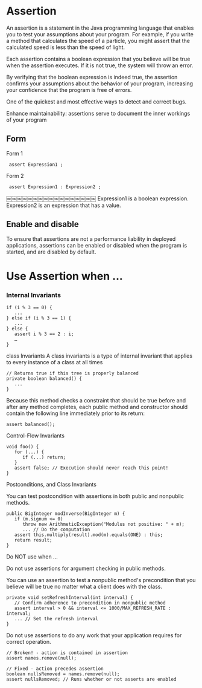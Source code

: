 Assertion
===

An assertion is a statement in the Java programming language that enables you to test your assumptions about your program. For example, if you write a method that calculates the speed of a particle, you might assert that the calculated speed is less than the speed of light.

Each assertion contains a boolean expression that you believe will be true when the assertion executes. If it is not true, the system will throw an error. 

By verifying that the boolean expression is indeed true, the assertion confirms your assumptions about the behavior of your program, increasing your confidence that the program is free of errors.

One of the quickest and most effective ways to detect and correct bugs. 

Enhance maintainability: assertions serve to document the inner workings of your program

Form
---

Form 1

     assert Expression1 ;

Form 2

     assert Expression1 : Expression2 ; 
￼￼￼￼￼￼￼￼￼￼￼￼￼￼￼￼￼ 
Expression1 is a boolean expression. Expression2 is an expression that has a value. 

Enable and disable
---
To ensure that assertions are not a performance liability in deployed applications, assertions can be enabled or disabled when the program is started, and are disabled by default.

Use Assertion when ...
===

### Internal Invariants

```
if (i % 3 == 0) {
   ...
} else if (i % 3 == 1) {
   ...
} else {
   assert i % 3 == 2 : i;
   … 
}
```

class Invariants
A class invariants is a type of internal invariant that applies to every instance of a class at all times

```
// Returns true if this tree is properly balanced 
private boolean balanced() {
   ...
}
```

Because this method checks a constraint that should be true before and after any method completes, each public method and constructor should contain the following line immediately prior to its return:

```
assert balanced();
```

Control-Flow Invariants

```
void foo() { 
   for (...) {
      if (...) return;
   }
   assert false; // Execution should never reach this point!
}
```

Postconditions, and Class Invariants

You can test postcondition with assertions in both public and nonpublic methods. 

```
public BigInteger modInverse(BigInteger m) {
   if (m.signum <= 0)
      throw new ArithmeticException("Modulus not positive: " + m);
      ... // Do the computation
   assert this.multiply(result).mod(m).equals(ONE) : this;
   return result; 
}
```

Do NOT use when ...


Do not use assertions for argument checking in public methods.


You can use an assertion to test a nonpublic method's precondition that you believe will be true no matter what a client does with the class.

```
private void setRefreshInterval(int interval) {
   // Confirm adherence to precondition in nonpublic method
   assert interval > 0 && interval <= 1000/MAX_REFRESH_RATE : interval;
   ... // Set the refresh interval 
}
```


Do not use assertions to do any work that your application requires for correct operation.

```
// Broken! - action is contained in assertion
assert names.remove(null);

// Fixed - action precedes assertion
boolean nullsRemoved = names.remove(null);
assert nullsRemoved; // Runs whether or not asserts are enabled
```
